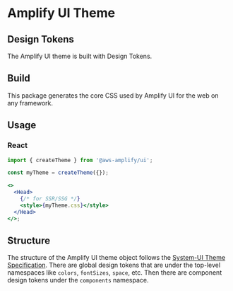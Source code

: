 # Amplify UI Theme

## Design Tokens

The Amplify UI theme is built with Design Tokens.

## Build

This package generates the core CSS used by Amplify UI for the web on any framework.

## Usage

### React

```jsx
import { createTheme } from '@aws-amplify/ui';

const myTheme = createTheme({});

<>
  <Head>
    {/* for SSR/SSG */}
    <style>{myTheme.css}</style>
  </Head>
</>;
```

## Structure

The structure of the Amplify UI theme object follows the [System-UI Theme Specification](https://system-ui.com/theme/). There are global design tokens that are under the top-level namespaces like `colors`, `fontSizes`, `space`, etc. Then there are component design tokens under the `components` namespace.
